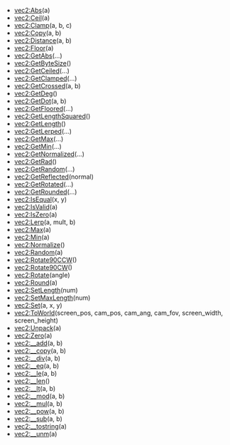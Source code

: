 - [vec2:Abs](nil)(a)
- [vec2:Ceil](nil)(a)
- [vec2:Clamp](nil)(a, b, c)
- [vec2:Copy](nil)(a, b)
- [vec2:Distance](nil)(a, b)
- [vec2:Floor](nil)(a)
- [vec2:GetAbs](nil)(...)
- [vec2:GetByteSize](nil)()
- [vec2:GetCeiled](nil)(...)
- [vec2:GetClamped](nil)(...)
- [vec2:GetCrossed](nil)(a, b)
- [vec2:GetDeg](nil)()
- [vec2:GetDot](nil)(a, b)
- [vec2:GetFloored](nil)(...)
- [vec2:GetLengthSquared](nil)()
- [vec2:GetLength](nil)()
- [vec2:GetLerped](nil)(...)
- [vec2:GetMax](nil)(...)
- [vec2:GetMin](nil)(...)
- [vec2:GetNormalized](nil)(...)
- [vec2:GetRad](nil)()
- [vec2:GetRandom](nil)(...)
- [vec2:GetReflected](nil)(normal)
- [vec2:GetRotated](nil)(...)
- [vec2:GetRounded](nil)(...)
- [vec2:IsEqual](nil)(x, y)
- [vec2:IsValid](nil)(a)
- [vec2:IsZero](nil)(a)
- [vec2:Lerp](nil)(a, mult, b)
- [vec2:Max](nil)(a)
- [vec2:Min](nil)(a)
- [vec2:Normalize](nil)()
- [vec2:Random](nil)(a)
- [vec2:Rotate90CCW](nil)()
- [vec2:Rotate90CW](nil)()
- [vec2:Rotate](nil)(angle)
- [vec2:Round](nil)(a)
- [vec2:SetLength](nil)(num)
- [vec2:SetMaxLength](nil)(num)
- [vec2:Set](nil)(a, x, y)
- [vec2:ToWorld](nil)(screen_pos, cam_pos, cam_ang, cam_fov, screen_width, screen_height)
- [vec2:Unpack](nil)(a)
- [vec2:Zero](nil)(a)
- [vec2:__add](nil)(a, b)
- [vec2:__copy](nil)(a, b)
- [vec2:__div](nil)(a, b)
- [vec2:__eq](nil)(a, b)
- [vec2:__le](nil)(a, b)
- [vec2:__len](nil)()
- [vec2:__lt](nil)(a, b)
- [vec2:__mod](nil)(a, b)
- [vec2:__mul](nil)(a, b)
- [vec2:__pow](nil)(a, b)
- [vec2:__sub](nil)(a, b)
- [vec2:__tostring](nil)(a)
- [vec2:__unm](nil)(a)